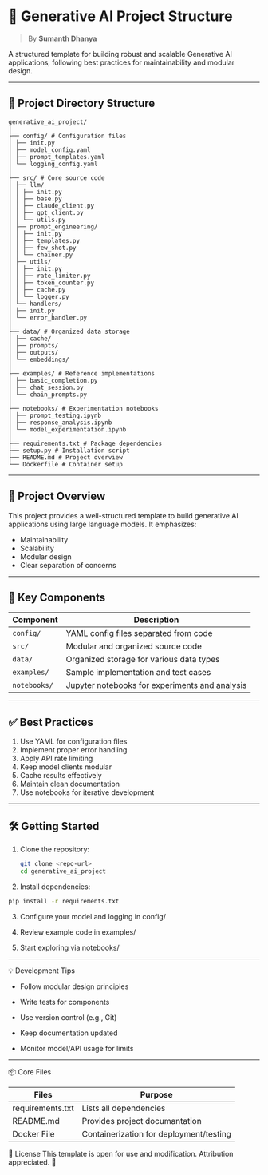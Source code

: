 # 🧠 Generative AI Project Structure

> By **Sumanth Dhanya**

A structured template for building robust and scalable Generative AI applications, following best practices for maintainability and modular design.

---

## 📁 Project Directory Structure
```
generative_ai_project/
│
├── config/ # Configuration files
│ ├── init.py
│ ├── model_config.yaml
│ ├── prompt_templates.yaml
│ └── logging_config.yaml
│
├── src/ # Core source code
│ ├── llm/
│ │ ├── init.py
│ │ ├── base.py
│ │ ├── claude_client.py
│ │ ├── gpt_client.py
│ │ └── utils.py
│ ├── prompt_engineering/
│ │ ├── init.py
│ │ ├── templates.py
│ │ ├── few_shot.py
│ │ └── chainer.py
│ ├── utils/
│ │ ├── init.py
│ │ ├── rate_limiter.py
│ │ ├── token_counter.py
│ │ ├── cache.py
│ │ └── logger.py
│ └── handlers/
│ ├── init.py
│ └── error_handler.py
│
├── data/ # Organized data storage
│ ├── cache/
│ ├── prompts/
│ ├── outputs/
│ └── embeddings/
│
├── examples/ # Reference implementations
│ ├── basic_completion.py
│ ├── chat_session.py
│ └── chain_prompts.py
│
├── notebooks/ # Experimentation notebooks
│ ├── prompt_testing.ipynb
│ ├── response_analysis.ipynb
│ └── model_experimentation.ipynb
│
├── requirements.txt # Package dependencies
├── setup.py # Installation script
├── README.md # Project overview
└── Dockerfile # Container setup
```


---

## 🚀 Project Overview

This project provides a well-structured template to build generative AI applications using large language models. It emphasizes:

- Maintainability
- Scalability
- Modular design
- Clear separation of concerns

---

## 🧩 Key Components

| Component       | Description                                  |
|----------------|----------------------------------------------|
| `config/`       | YAML config files separated from code        |
| `src/`          | Modular and organized source code            |
| `data/`         | Organized storage for various data types     |
| `examples/`     | Sample implementation and test cases         |
| `notebooks/`    | Jupyter notebooks for experiments and analysis |

---

## ✅ Best Practices

1. Use YAML for configuration files
2. Implement proper error handling
3. Apply API rate limiting
4. Keep model clients modular
5. Cache results effectively
6. Maintain clean documentation
7. Use notebooks for iterative development

---

## 🛠 Getting Started

1. Clone the repository:
   ```bash
   git clone <repo-url>
   cd generative_ai_project
   ```
2. Install dependencies:

```bash
pip install -r requirements.txt
```
3. Configure your model and logging in config/

4. Review example code in examples/

5. Start exploring via notebooks/
---
💡 Development Tips

* Follow modular design principles
 
* Write tests for components
 
* Use version control (e.g., Git)
 
* Keep documentation updated
 
* Monitor model/API usage for limits
---
📦 Core Files

| Files            | Purpose                                 |
|------------------|-----------------------------------------|
| requirements.txt | Lists all dependencies                  |
| README.md        | Provides project documantation          |
| Docker File      | Containerization for deployment/testing |


🧪 License
This template is open for use and modification. Attribution appreciated. 🚀

